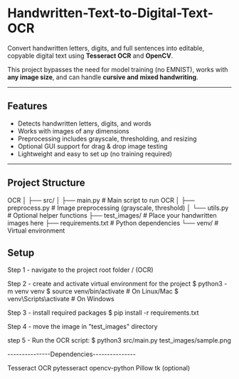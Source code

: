 # Handwritten-Text-to-Digital-Text-OCR

Convert handwritten letters, digits, and full sentences into editable, copyable digital text using **Tesseract OCR** and **OpenCV**.  

This project bypasses the need for model training (no EMNIST), works with **any image size**, and can handle **cursive and mixed handwriting**.

---

## **Features**
- Detects handwritten letters, digits, and words
- Works with images of any dimensions
- Preprocessing includes grayscale, thresholding, and resizing
- Optional GUI support for drag & drop image testing
- Lightweight and easy to set up (no training required)

---
## **Project Structure**

OCR
│
├── src/
│ ├── main.py # Main script to run OCR
│ ├── preprocess.py # Image preprocessing (grayscale, threshold)
│ └── utils.py # Optional helper functions
├── test_images/ # Place your handwritten images here
├── requirements.txt # Python dependencies
└── venv/ # Virtual environment

## **Setup**
Step 1 -
navigate to the project root folder /  (OCR) 

Step 2 -
create and activate virtual environment for the project 
$ python3 -m venv venv
$ source venv/bin/activate   # On Linux/Mac
$ venv\Scripts\activate      # On Windows

Step 3 -
install required packages
$ pip install -r requirements.txt

Step 4 -
move the image in "test_images" directory 

step 5 - 
Run the OCR script:
$ python3 src/main.py test_images/sample.png

---------------Dependencies---------------

Tesseract OCR
pytesseract
opencv-python
Pillow
tk (optional)
